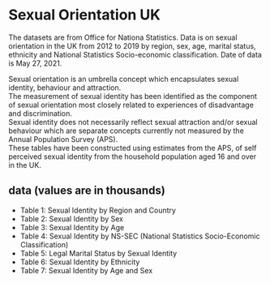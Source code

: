 
# Sexual Orientation UK

The datasets are from Office for Nationa Statistics. Data is on sexual orientation in the
UK from 2012 to 2019 by region, sex, age, marital status, ethnicity and 
National Statistics Socio-economic classification. Date of data is May 27, 2021.


Sexual orientation is an umbrella concept which encapsulates sexual identity, 
behaviour and attraction.										
The measurement of sexual identity has been identified as the component of sexual orientation most closely related to experiences of disadvantage and discrimination.										
Sexual identity does not necessarily reflect sexual attraction and/or sexual behaviour which are separate concepts currently not measured by the Annual Population Survey (APS).										
These tables have been constructed using estimates from the APS, of self perceived sexual identity from the household population aged 16 and over in the UK. 										

## data (values are in thousands)

- Table 1: Sexual Identity by Region and Country	
- Table 2: Sexual Identity by Sex		
- Table 3: Sexual Identity by Age		
- Table 4: Sexual Identity by NS-SEC (National Statistics Socio-Economic Classification)		
- Table 5: Legal Marital Status by Sexual Identity		
- Table 6: Sexual Identity by Ethnicity		
- Table 7: Sexual Identity by Age and Sex		


